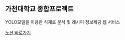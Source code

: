 ## 가천대학교 종합프로젝트
YOLO모델을 이용한 식재료 분석 및 레시피 정보제공 웹 서비스

[노션 바로가기](https://www.notion.so/a5bdb125d48b4be48bcd42ad6c2ed404)

<!--

**Here are some ideas to get you started:**

🙋‍♀️ A short introduction - what is your organization all about?
🌈 Contribution guidelines - how can the community get involved?
👩‍💻 Useful resources - where can the community find your docs? Is there anything else the community should know?
🍿 Fun facts - what does your team eat for breakfast?
🧙 Remember, you can do mighty things with the power of [Markdown](https://docs.github.com/github/writing-on-github/getting-started-with-writing-and-formatting-on-github/basic-writing-and-formatting-syntax)
-->
